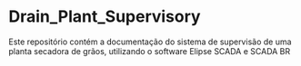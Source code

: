 # Drain_Plant_Supervisory
Este repositório contém a documentação do sistema de supervisão de uma planta secadora de grãos, utilizando o software Elipse SCADA e SCADA BR
